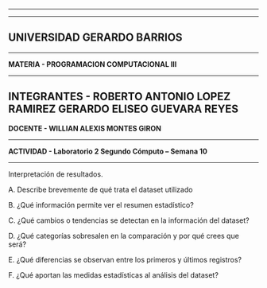 --------------------------------------------------------------------
--------------------------------------------------------------------
UNIVERSIDAD GERARDO BARRIOS
--------------------------------------------------------------------
--------------------------------------------------------------------

**MATERIA -
PROGRAMACION COMPUTACIONAL III**

--------------------------------------------------------------------


INTEGRANTES - 
ROBERTO ANTONIO LOPEZ RAMIREZ 
GERARDO ELISEO GUEVARA REYES 
--------------------------------------------------------------------

**DOCENTE -
WILLIAN ALEXIS MONTES GIRON**

--------------------------------------------------------------------

**ACTIVIDAD - 
Laboratorio 2 Segundo Cómputo – Semana 10**

--------------------------------------------------------------------

Interpretación de resultados.

A. Describe brevemente de qué trata el dataset utilizado

B. ¿Qué información permite ver el resumen estadístico?

C. ¿Qué cambios o tendencias se detectan en la información del dataset?

D. ¿Qué categorías sobresalen en la comparación y por qué crees que será?

E. ¿Qué diferencias se observan entre los primeros y últimos registros?

F. ¿Qué aportan las medidas estadísticas al análisis del dataset?


